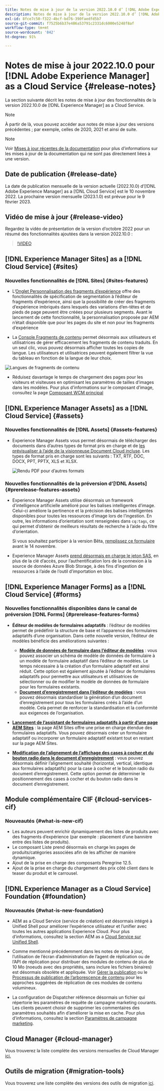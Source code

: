 ```yaml
---
title: Notes de mise à jour de la version 2022.10.0 d’ [!DNL Adobe Experience Manager]  as a Cloud Service.
description: Notes de mise à jour de la version 2022.10.0 d’ [!DNL Adobe Experience Manager]  as a Cloud Service.
exl-id: 8fce7c50-f322-4bcf-bd76-390faedfd5b7
source-git-commit: f7525b6b37e486a53791c2331dc6000e5248f8af
workflow-type: tm+mt
source-wordcount: '842'
ht-degree: 91%

---
```


# Notes de mise à jour 2022.10.0 pour [!DNL Adobe Experience Manager] as a Cloud Service {#release-notes}

La section suivante décrit les notes de mise à jour des fonctionnalités de la version 2022.10.0 de [!DNL Experience Manager] as a Cloud Service.

>[!NOTE]
>
>À partir de là, vous pouvez accéder aux notes de mise à jour des versions précédentes ; par exemple, celles de 2020, 2021 et ainsi de suite.

>[!NOTE]
>
>Voir [Mises à jour récentes de la documentation](https://experienceleague.adobe.com/docs/experience-manager-release-information/aem-release-updates/doc-updates/documentation-updates.html?lang=fr) pour plus d’informations sur les mises à jour de la documentation qui ne sont pas directement liées à une version.

## Date de publication {#release-date}

La date de publication mensuelle de la version actuelle (2022.10.0) d’[!DNL Adobe Experience Manager] as a [!DNL Cloud Service] est le 10 novembre 2022. La prochaine version mensuelle (2023.1.0) est prévue pour le 9 février 2023.

## Vidéo de mise à jour {#release-video}

Regardez la vidéo de présentation de la version d’octobre 2022 pour un résumé des fonctionnalités ajoutées dans la version 2022.10.0 :

>[!VIDEO](https://video.tv.adobe.com/v/3409801/?quality=12)

## [!DNL Experience Manager Sites] as a [!DNL Cloud Service] {#sites}


### Nouvelles fonctionnalités de [!DNL Sites] {#sites-features}

* L’[Onglet Personnalisation des fragments d’expérience](/help/sites-cloud/authoring/fundamentals/experience-fragments.md#personalization-experience-fragment) offre des fonctionnalités de spécification de segmentation à l’éditeur de fragments d’expérience, ainsi que la possibilité de créer des fragments d’expérience imbriqués dans lesquels des variations d’en-têtes et de pieds de page peuvent être créées pour plusieurs segments. Avant le lancement de cette fonctionnalité, la personnalisation proposée par AEM n’était disponible que pour les pages du site et non pour les fragments d’expérience

* La [Console Fragments de contenu](/help/sites-cloud/administering/content-fragments/content-fragments-console.md) permet désormais aux utilisateurs et utilisatrices de gérer efficacement les fragments de contenu traduits. En un seul clic, vous pouvez désormais afficher toutes les copies de langue. Les utilisateurs et utilisatrices peuvent également filtrer la vue du tableau en fonction de la langue de leur choix.

![Langues de fragments de contenu](/help/release-notes/assets/cfconsole-languages.png)

* Réduisez davantage le temps de chargement des pages pour les visiteurs et visiteuses en optimisant les paramètres de tailles d’images dans les modèles. Pour plus d’informations sur le composant d’image, consultez la page [Composant WCM principal](https://github.com/adobe/aem-core-wcm-components)

## [!DNL Experience Manager Assets] as a [!DNL Cloud Service] {#assets}

### Nouvelles fonctionnalités de [!DNL Assets] {#assets-features}

* Experience Manager Assets vous permet désormais de télécharger des documents dans d’autres types de format pris en charge et de [les prévisualiser à l’aide de la visionneuse Document Cloud incluse](/help/assets/manage-pdf-documents.md). Les types de format pris en charge sont les suivants : TXT, RTF, DOC, DOCX, PPT, PPTX, XLS et XLSX.

  ![Rendu PDF pour d’autres formats](/help/release-notes/assets/multi-page-other-formats.png)


### Nouvelles fonctionnalités de la préversion d’[!DNL Assets] {#prerelease-features-assets}

* Experience Manager Assets utilise désormais un framework d’intelligence artificielle amélioré pour les balises intelligentes d’image. Celui-ci améliore la pertinence et la précision des balises intelligentes disponibles pour toutes les ressources d’image lors de l’ingestion. En outre, les informations d’orientation sont renseignées dans `cq:tags`, ce qui permet d’obtenir de meilleurs résultats de recherche à l’aide du filtre d’orientation.

  Si vous souhaitez participer à la version Bêta, [remplissez ce formulaire](https://forms.office.com/pages/responsepage.aspx?id=Wht7-jR7h0OUrtLBeN7O4epXZrTVKKdJkUiHeolccf9UNEwyNEpHVEFaODdBNFZQSlFDREZQOVRRTy4u) avant le 14 novembre.

* Experience Manager Assets [prend désormais en charge le jeton SAS](/help/assets/add-assets.md#asset-bulk-ingestor), en plus de la clé d’accès, pour l’authentification lors de la connexion à la source de données Azure Blob Storage, à des fins d’ingestion de ressources à l’aide de l’outil d’importation en bloc.

## [!DNL Experience Manager Forms] as a [!DNL Cloud Service] {#forms}

### Nouvelles fonctionnalités disponibles dans le canal de préversion [!DNL Forms] {#prerelease-features-forms}

* **Éditeur de modèles de formulaires adaptatifs** : l’éditeur de modèles permet de prédéfinir la structure de base et l’apparence des formulaires adaptatifs d’une organisation. Dans cette nouvelle version, l’éditeur de modèles bénéficie des améliorations suivantes :
   * **[Modèle de données de formulaire dans l’éditeur de modèles](/help/forms/creating-adaptive-form.md#edit-form-model-properties-of-an-adaptive-form-edit-form-model)** : vous pouvez associer un schéma de modèle de données de formulaire à un modèle de formulaire adaptatif dans l’éditeur de modèles. Le temps nécessaire à la création d’un formulaire adaptatif est ainsi réduit. Cette option est également ajoutée à l’éditeur de formulaires adaptatifs pour permettre aux utilisateurs et utilisatrices de sélectionner ou de modifier le modèle de données de formulaire pour les formulaires existants.
   * **[Document d’enregistrement dans l’éditeur de modèles](/help/forms/generate-document-of-record-for-non-xfa-based-adaptive-forms.md#document-of-record-support-in-adaptive-form-editor-dor-support-in-adaptiveform)** : vous pouvez désormais standardiser la génération d’un document d’enregistrement pour tous les formulaires créés à l’aide d’un modèle. Cela permet de renforcer la standardisation et la conformité aux exigences de l’organisation.

* **[Lancement de l’assistant de formulaires adaptatifs à partir d’une page AEM Sites](/help/forms/embed-adaptive-form-aem-sites.md)** : la page AEM Sites offre une prise en charge étendue des formulaires adaptatifs. Vous pouvez désormais créer un formulaire adaptatif ou incorporer un formulaire adaptatif existant tout en restant sur la page AEM Sites.
* **[Modification de l’alignement de l’affichage des cases à cocher et du bouton radio dans le document d’enregistrement](/help/forms/generate-document-of-record-for-non-xfa-based-adaptive-forms.md#customize-the-branding-information-in-document-of-record-customize-the-branding-information-in-document-of-record)** : vous pouvez désormais définir l’alignement souhaité (horizontal, vertical, identique aux formulaires adaptatifs) pour la case à cocher et le bouton radio du document d’enregistrement. Cette option permet de déterminer le positionnement des cases à cocher et du bouton radio dans le document d’enregistrement.

## Module complémentaire CIF {#cloud-services-cif}

### Nouveautés {#what-is-new-cif}

* Les auteurs peuvent enrichir dynamiquement des listes de produits avec des fragments d’expérience (par exemple : placement d’une bannière entre des listes de produits).
* Le composant Liste prend désormais en charge les pages de produits/catégories associées afin de les afficher de manière dynamique.
* Ajout de la prise en charge des composants Peregrine 12.5.
* Ajout de la prise en charge du chargement des prix côté client dans le teaser du produit et le carrousel.

## [!DNL Experience Manager as a Cloud Service] Foundation {#foundation}

### Nouveautés {#what-is-new-foundation}

* AEM as a Cloud Service (service de création) est désormais intégré à Unified Shell pour améliorer l’expérience utilisateur et l’unifier avec toutes les autres applications Experience Cloud. Pour plus d’informations, consultez la section AEM as a [Cloud Service sur Unified Shell](/help/overview/aem-cloud-service-on-unified-shell.md).

* Comme mentionné précédemment dans les notes de mise à jour, l’utilisation de l’écran d’administration de l’agent de réplication ou de l’API de réplication pour distribuer des modules de contenu de plus de 10 Mo (noeuds avec des propriétés, sans inclure les fichiers binaires) est désormais obsolète et appliquée. Voir [Gérer la publication](/help/operations/replication.md#manage-publication) ou le [Processus de publication de l’arborescence de contenu](/help/operations/replication.md#publish-content-tree-workflow) pour les approches suggérées de réplication de ces modules de contenu volumineux.

* La configuration de Dispatcher référence désormais un fichier qui répertorie les paramètres de requête de campagne marketing courants. Les clients peuvent choisir de supprimer les commentaires des paramètres souhaités afin d’améliorer la mise en cache. Pour plus d’informations, consultez la section [Paramètres de campagne marketing](/help/implementing/dispatcher/caching.md#marketing-parameters).

## Cloud Manager {#cloud-manager}

Vous trouverez la liste complète des versions mensuelles de Cloud Manager [ici.](/help/implementing/cloud-manager/release-notes/current.md)

## Outils de migration {#migration-tools}

Vous trouverez une liste complète des versions des outils de migration [ici](/help/journey-migration/release-notes/release-notes-migration-tools-current.md).
